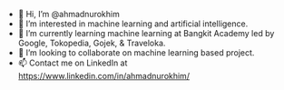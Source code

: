 - 👋 Hi, I’m @ahmadnurokhim
- 👀 I’m interested in machine learning and artificial intelligence.
- 🌱 I’m currently learning machine learning at Bangkit Academy led by Google, Tokopedia, Gojek, & Traveloka.
- 💞️ I’m looking to collaborate on machine learning based project.
- 📫 Contact me on LinkedIn at https://www.linkedin.com/in/ahmadnurokhim/

<!---
ahmadnurokhim/ahmadnurokhim is a ✨ special ✨ repository because its `README.md` (this file) appears on your GitHub profile.
You can click the Preview link to take a look at your changes.
--->
